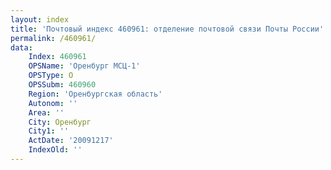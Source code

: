 ```yaml
---
layout: index
title: 'Почтовый индекс 460961: отделение почтовой связи Почты России'
permalink: /460961/
data:
    Index: 460961
    OPSName: 'Оренбург МСЦ-1'
    OPSType: О
    OPSSubm: 460960
    Region: 'Оренбургская область'
    Autonom: ''
    Area: ''
    City: Оренбург
    City1: ''
    ActDate: '20091217'
    IndexOld: ''
---
```

